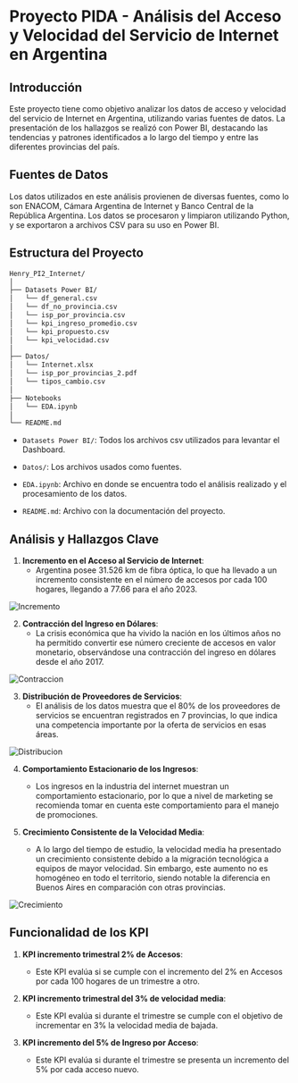 # Proyecto PIDA - Análisis del Acceso y Velocidad del Servicio de Internet en Argentina

## Introducción

Este proyecto tiene como objetivo analizar los datos de acceso y velocidad del servicio de Internet en Argentina, utilizando varias fuentes de datos. La presentación de los hallazgos se realizó con Power BI, destacando las tendencias y patrones identificados a lo largo del tiempo y entre las diferentes provincias del país.

## Fuentes de Datos

Los datos utilizados en este análisis provienen de diversas fuentes, como lo son ENACOM, Cámara Argentina de Internet y Banco Central de la República Argentina. Los datos se procesaron y limpiaron utilizando Python, y se exportaron a archivos CSV para su uso en Power BI.

## Estructura del Proyecto

```bash
Henry_PI2_Internet/
│
├── Datasets Power BI/
│   └── df_general.csv
│   └── df_no_provincia.csv
│   └── isp_por_provincia.csv
│   └── kpi_ingreso_promedio.csv
│   └── kpi_propuesto.csv
│   └── kpi_velocidad.csv
│
├── Datos/
│   └── Internet.xlsx
│   └── isp_por_provincias_2.pdf
│   └── tipos_cambio.csv
│
├── Notebooks
│   └── EDA.ipynb
│
└── README.md
```

- `Datasets Power BI/`: Todos los archivos csv utilizados para levantar el Dashboard.

- `Datos/`: Los archivos usados como fuentes.

- `EDA.ipynb`: Archivo en donde se encuentra todo el análisis realizado y el procesamiento de los datos.

- `README.md`: Archivo con la documentación del proyecto.

## Análisis y Hallazgos Clave

1. **Incremento en el Acceso al Servicio de Internet**:
    - Argentina posee 31.526 km de fibra óptica, lo que ha llevado a un incremento consistente en el número de accesos por cada 100 hogares, llegando a 77.66 para el año 2023.

![Incremento](Imágenes/Acceso%20por%20cada%20100%20hab.png)

2. **Contracción del Ingreso en Dólares**:
    - La crisis económica que ha vivido la nación en los últimos años no ha permitido convertir ese número creciente de accesos en valor monetario, observándose una contracción del ingreso en dólares desde el año 2017.

![Contraccion](Imágenes/Ingreso.png)

3. **Distribución de Proveedores de Servicios**:
    - El análisis de los datos muestra que el 80% de los proveedores de servicios se encuentran registrados en 7 provincias, lo que indica una competencia importante por la oferta de servicios en esas áreas.

![Distribucion](Imágenes/Competidores%20por%20Provincia.png)

4. **Comportamiento Estacionario de los Ingresos**:
    - Los ingresos en la industria del internet muestran un comportamiento estacionario, por lo que a nivel de marketing se recomienda tomar en cuenta este comportamiento para el manejo de promociones.

5. **Crecimiento Consistente de la Velocidad Media**:
    - A lo largo del tiempo de estudio, la velocidad media ha presentado un crecimiento consistente debido a la migración tecnológica a equipos de mayor velocidad. Sin embargo, este aumento no es homogéneo en todo el territorio, siendo notable la diferencia en Buenos Aires en comparación con otras provincias.

![Crecimiento](Imágenes/Promedio%20de%20Mbps.png)

## Funcionalidad de los KPI

1. **KPI incremento trimestral 2% de Accesos**:
    - Este KPI evalúa si se cumple con el incremento del 2% en Accesos por cada 100 hogares de un trimestre a otro.

2. **KPI incremento trimestral del 3% de velocidad media**:
    - Este KPI evalúa si durante el trimestre se cumple con el objetivo de incrementar en 3% la velocidad media de bajada.

3. **KPI incremento del 5% de Ingreso por Acceso**:
    - Este KPI evalúa si durante el trimestre se presenta un incremento del 5% por cada acceso nuevo.
